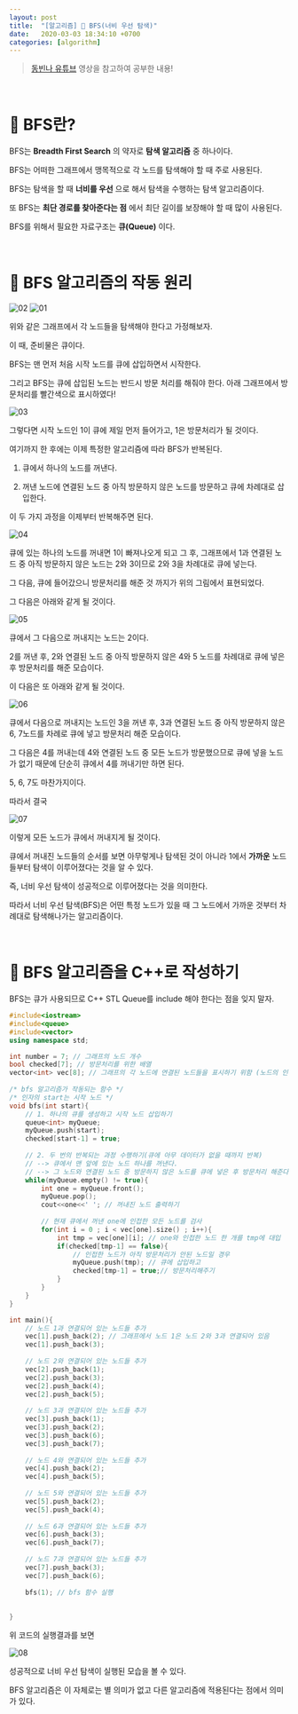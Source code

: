 ```yaml
---
layout: post
title:  "[알고리즘] 👕 BFS(너비 우선 탐색)"
date:   2020-03-03 18:34:10 +0700
categories: [algorithm]
---
```


> [동빈나 유튜브](https://www.youtube.com/watch?v=66ZKz-FktXo&list=PLRx0vPvlEmdDHxCvAQS1_6XV4deOwfVrz&index=16) 영상을 참고하여 공부한 내용!

<br>

# 👕 BFS란?

BFS는 __Breadth First Search__ 의 약자로 __탐색 알고리즘__ 중 하나이다.

BFS는 어떠한 그래프에서 맹목적으로 각 노드를 탐색해야 할 때 주로 사용된다.

BFS는 탐색을 할 때 __너비를 우선__ 으로 해서 탐색을 수행하는 탐색 알고리즘이다.

또 BFS는 __최단 경로를 찾아준다는 점__ 에서 최단 길이를 보장해야 할 때 많이 사용된다.

BFS를 위해서 필요한 자료구조는 __큐(Queue)__ 이다.

<br>

# 👕 BFS 알고리즘의 작동 원리

![02](https://user-images.githubusercontent.com/31889335/75786550-d3f29200-5da8-11ea-9629-3dcce95b9c49.PNG)
![01](https://user-images.githubusercontent.com/31889335/75786545-d228ce80-5da8-11ea-80d0-d474fca2728f.PNG)

위와 같은 그래프에서 각 노드들을 탐색해야 한다고 가정해보자.

이 때, 준비물은 큐이다.

BFS는 맨 먼저 처음 시작 노드를 큐에 삽입하면서 시작한다.

그리고 BFS는 큐에 삽입된 노드는 반드시 방문 처리를 해줘야 한다. 아래 그래프에서 방문처리를 빨간색으로 표시하였다!

![03](https://user-images.githubusercontent.com/31889335/75786914-4f544380-5da9-11ea-8b7e-444c2a2bc0eb.PNG)

그렇다면 시작 노드인 1이 큐에 제일 먼저 들어가고, 1은 방문처리가 될 것이다.

여기까지 한 후에는 이제 특정한 알고리즘에 따라 BFS가 반복된다.

1. 큐에서 하나의 노드를 꺼낸다.

2. 꺼낸 노드에 연결된 노드 중 아직 방문하지 않은 노드를 방문하고 큐에 차례대로 삽입한다.

이 두 가지 과정을 이제부터 반복해주면 된다.

![04](https://user-images.githubusercontent.com/31889335/75787225-bd990600-5da9-11ea-9911-7d75d6b2df61.PNG)

큐에 있는 하나의 노드를 꺼내면 1이 빠져나오게 되고 그 후, 그래프에서 1과 연결된 노드 중 아직 방문하지 않은 노드는 2와 3이므로 2와 3을 차례대로 큐에 넣는다.

그 다음, 큐에 들어갔으니 방문처리를 해준 것 까지가 위의 그림에서 표현되었다.

그 다음은 아래와 같게 될 것이다.

![05](https://user-images.githubusercontent.com/31889335/75787417-094baf80-5daa-11ea-827a-8976560b8742.PNG)

큐에서 그 다음으로 꺼내지는 노드는 2이다.

2를 꺼낸 후, 2와 연결된 노드 중 아직 방문하지 않은 4와 5 노드를 차례대로 큐에 넣은 후 방문처리를 해준 모습이다.

이 다음은 또 아래와 같게 될 것이다.

![06](https://user-images.githubusercontent.com/31889335/75787618-5039a500-5daa-11ea-8d8e-465a0e38e77c.PNG)

큐에서 다음으로 꺼내지는 노드인 3을 꺼낸 후, 3과 연결된 노드 중 아직 방문하지 않은 6, 7노드를 차례로 큐에 넣고 방문처리 해준 모습이다.

그 다음은 4를 꺼내는데 4와 연결된 노드 중 모든 노드가 방문했으므로 큐에 넣을 노드가 없기 때문에 단순히 큐에서 4를 꺼내기만 하면 된다.

5, 6, 7도 마찬가지이다.

따라서 결국

![07](https://user-images.githubusercontent.com/31889335/75787798-98f15e00-5daa-11ea-8109-37d16e188dd7.PNG)

이렇게 모든 노드가 큐에서 꺼내지게 될 것이다.

큐에서 꺼내진 노드들의 순서를 보면 아무렇게나 탐색된 것이 아니라 1에서 __가까운__ 노드들부터 탐색이 이루어졌다는 것을 알 수 있다.

즉, 너비 우선 탐색이 성공적으로 이루어졌다는 것을 의미한다.

따라서 너비 우선 탐색(BFS)은 어떤 특정 노드가 있을 때 그 노드에서 가까운 것부터 차례대로 탐색해나가는 알고리즘이다.

<br>

# 👕 BFS 알고리즘을 C++로 작성하기

BFS는 큐가 사용되므로 C++ STL Queue를 include 해야 한다는 점을 잊지 말자.

~~~c++
#include<iostream>
#include<queue>
#include<vector>
using namespace std;

int number = 7; // 그래프의 노드 개수  
bool checked[7]; // 방문처리를 위한 배열 
vector<int> vec[8]; // 그래프의 각 노드에 연결된 노드들을 표시하기 위함 (노드의 인덱스를 1 ~ 7까지 하려고 vector 8개를 만듬) 
 
/* bfs 알고리즘가 작동되는 함수 */ 
/* 인자의 start는 시작 노드 */
void bfs(int start){
	// 1. 하나의 큐를 생성하고 시작 노드 삽입하기  
	queue<int> myQueue;
	myQueue.push(start);
	checked[start-1] = true; 
	
	// 2. 두 번의 반복되는 과정 수행하기(큐에 아무 데이터가 없을 때까지 반복) 
	// --> 큐에서 맨 앞에 있는 노드 하나를 꺼낸다. 
	// --> 그 노드와 연결된 노드 중 방문하지 않은 노드를 큐에 넣은 후 방문처리 해준다.
	while(myQueue.empty() != true){
		int one = myQueue.front();
		myQueue.pop();
		cout<<one<<' '; // 꺼내진 노드 출력하기  
		
		// 현재 큐에서 꺼낸 one에 인접한 모든 노드를 검사  
		for(int i = 0 ; i < vec[one].size() ; i++){
			int tmp = vec[one][i]; // one와 인접한 노드 한 개를 tmp에 대입  
			if(checked[tmp-1] == false){
				// 인접한 노드가 아직 방문처리가 안된 노드일 경우
				myQueue.push(tmp); // 큐에 삽입하고 
				checked[tmp-1] = true;// 방문처리해주기  
			}
		}
	} 
}

int main(){
	// 노드 1과 연결되어 있는 노드들 추가  
	vec[1].push_back(2); // 그래프에서 노드 1은 노드 2와 3과 연결되어 있음 
	vec[1].push_back(3);
	
	// 노드 2와 연결되어 있는 노드들 추가 
	vec[2].push_back(1); 
	vec[2].push_back(3);
	vec[2].push_back(4);
	vec[2].push_back(5);
	
	// 노드 3과 연결되어 있는 노드들 추가  
	vec[3].push_back(1);
	vec[3].push_back(2);
	vec[3].push_back(6);
	vec[3].push_back(7);
	
	// 노드 4와 연결되어 있는 노드들 추가
	vec[4].push_back(2); 
	vec[4].push_back(5); 
	
	// 노드 5와 연결되어 있는 노드들 추가 
	vec[5].push_back(2); 
	vec[5].push_back(4); 
	
	// 노드 6과 연결되어 있는 노드들 추가 
	vec[6].push_back(3); 
	vec[6].push_back(7); 
	
	// 노드 7과 연결되어 있는 노드들 추가 
	vec[7].push_back(3); 
	vec[7].push_back(6);
	
	bfs(1); // bfs 함수 실행 
	
	
} 
~~~

위 코드의 실행결과를 보면

![08](https://user-images.githubusercontent.com/31889335/75790104-0a7edb80-5dae-11ea-9407-3e5e19d60525.PNG)

성공적으로 너비 우선 탐색이 실행된 모습을 볼 수 있다.

BFS 알고리즘은 이 자체로는 별 의미가 없고 다른 알고리즘에 적용된다는 점에서 의미가 있다.

<br>